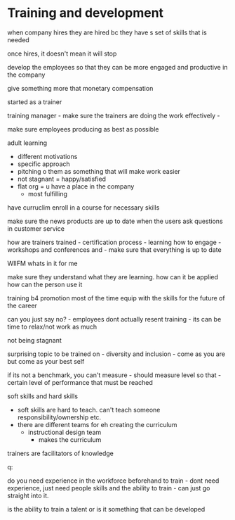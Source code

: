 # Training and development


when company hires they are hired bc they have s set of skills that is needed

once hires, it doesn't mean it will stop

develop the employees so that they can be more engaged and productive in the company

give something more that monetary compensation


started as a trainer


training manager
	 - make sure the trainers are doing the work effectively
	 - 


make sure employees producing as best as possible



adult learning 
 - different motivations
 - specific approach
 - pitching o them as something that will make work easier
 - not stagnant = happy/satisfied
 - flat org = u have a place in the company
 	 - most fulfilling


have curruclim
enroll in a course for necessary skills


make sure the news products are up to date when the users ask questions in customer service


how are trainers trained
	 - certification process
	 - learning how to engage
	 - workshops and conferences and 
	 - make sure that everything is up to date


WIIFM
whats in it for me

make sure they understand what they are learning. 
how can it be applied
how can the person use it


training b4 promotion most of the time
equip with the skills for the future of the career


can you just say no?
	 - employees dont actually resent training
	 - its can be time to relax/not work as much


not being stagnant
	 

surprising topic to be trained on
	 - diversity and inclusion
	 - come as you are but come as your best self


if its not a benchmark, you can't measure
	  - should measure level so that 
	  - certain level of performance that must be reached


soft skills and hard skills
 - soft skills are hard to teach. can't teach someone responsibility/ownership etc.
 - there are different teams for eh creating the curriculum
	 - instructional design team
		 - makes the curriculum


trainers are facilitators of knowledge

q:

do you need experience in the workforce beforehand to train 
	 - dont need experience, just need people skills and the ability to train
	 - can just go straight into it.

is the ability to train a talent or is it something that can be developed

